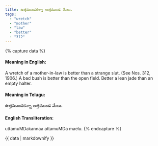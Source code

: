 ```yaml
---
title: ఉత్తముండకన్నా అత్తముండ మేలు.
tags:
  - "wretch"
  - "mother"
  - "law"
  - "better"
  - "312"
---
```


{% capture data %}
#### Meaning in English:
A wretch of a mother-in-law is better than a strange slut.
(See Nos. 312, 1906.)
A bad bush is better than the open field.
Better a lean jade than an empty halter.

#### Meaning in Telugu:
ఉత్తముండకన్నా అత్తముండ మేలు.

#### English Transliteration:
uttamuMDakannaa attamuMDa maelu.
{% endcapture %}

<div class="notice">{{ data | markdownify }}</div>

